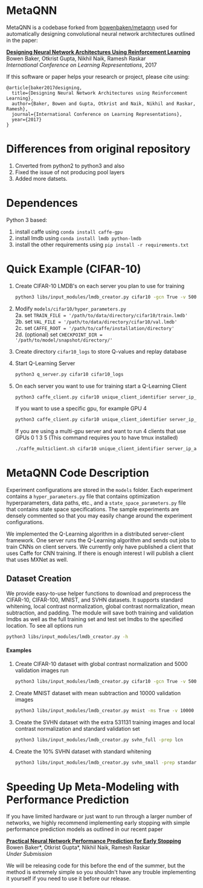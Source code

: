 MetaQNN
========

MetaQNN is a codebase forked from [bowenbaken/metaqnn](https://github.com/bowenbaker/metaqnn) used for automatically designing convolutional neural network architectures outlined in the paper: 

**[Designing Neural Network Architectures Using Reinforcement Learning](https://arxiv.org/pdf/1611.02167.pdf)**   
Bowen Baker, Otkrist Gupta, Nikhil Naik, Ramesh Raskar  
*International Conference on Learning Representations*, 2017

If this software or paper helps your research or project, please cite using:

    @article{baker2017designing,
      title={Designing Neural Network Architectures using Reinforcement Learning},
      author={Baker, Bowen and Gupta, Otkrist and Naik, Nikhil and Raskar, Ramesh},
      journal={International Conference on Learning Representations},
      year={2017}
    }

# Differences from original repository
1. Cnverted from python2 to python3 and also 
2. Fixed the issue of not producing pool layers
3. Added more datsets.

# Dependences
Python 3 based:
1. install caffe using ```conda install caffe-gpu```
2. install lmdb using ```conda install lmdb python-lmdb```
3. install the other requirements using ```pip install -r requirements.txt```

# Quick Example (CIFAR-10)
1. Create CIFAR-10 LMDB's on each server you plan to use for training  

    ``` bash
    python3 libs/input_modules/lmdb_creator.py cifar10 -gcn True -v 5000
    ```
    
2. Modify `models/cifar10/hyper_parameters.py`  
  2a. set `TRAIN_FILE = '/path/to/data/directory/cifar10/train.lmdb'`  
  2b. set `VAL_FILE = '/path/to/data/directory/cifar10/val.lmdb'`  
  2c. set `CAFFE_ROOT = '/path/to/caffe/installation/directory'`  
  2d. (optional) set `CHECKPOINT_DIR = '/path/to/model/snapshot/directory/'`  
3. Create directory `cifar10_logs` to store Q-values and replay database
4. Start Q-Learning Server

    ```bash 
    python3 q_server.py cifar10 cifar10_logs
    ```
    
5. On each server you want to use for training start a Q-Learning Client

    ```bash
    python3 caffe_client.py cifar10 unique_client_identifier server_ip_addr
    ```
    If you want to use a specific gpu, for example GPU 4
    ```bash
    python3 caffe_client.py cifar10 unique_client_identifier server_ip_addr -gpu 4
    ```
    If you are using a multi-gpu server and want to run 4 clients that use GPUs 0 1 3 5 (This command requires you to have tmux installed)
    ```bash
    ./caffe_multiclient.sh cifar10 unique_client_identifier server_ip_addr 0 1 3 5
    ```

# MetaQNN Code Description

Experiment configurations are stored in the `models` folder. Each experiment contains a `hyper_parameters.py` file that contains optimization hyperparameters, data paths, etc., and a `state_space_parameters.py` file that contains state space specifications. The sample experiments are densely commented so that you may easily change around the experiment configurations.

We implemented the Q-Learning algorithm in a distributed server-client framework. One server runs the Q-Learning algorithm and sends out jobs to train CNNs on client servers. We currently only have published a client that uses Caffe for CNN training. If there is enough interest I will publish a client that uses MXNet as well.

## Dataset Creation
We provide easy-to-use helper functions to download and preprocess the CIFAR-10, CIFAR-100, MNIST, and SVHN datasets. It supports standard whitening, local contrast normalization, global contrast normalization, mean subtraction, and padding. The module will save both training and validation lmdbs as well as the full training set and test set lmdbs to the specified location. To see all options run
```bash
python3 libs/input_modules/lmdb_creator.py -h
```
#### Examples
1. Create CIFAR-10 dataset with global contrast normalization and 5000 validation images run

    ```bash
    python3 libs/input_modules/lmdb_creator.py cifar10 -gcn True -v 5000
    ```
    
2. Create MNIST dataset with mean subtraction and 10000 validation images

    ```bash
    python3 libs/input_modules/lmdb_creator.py mnist -ms True -v 10000
    ```

3. Create the SVHN dataset with the extra 531131 training images and local contrast normalization and standard validation set

    ```bash
    python3 libs/input_modules/lmdb_creator.py svhn_full -prep lcn 
    ```
    
4. Create the 10% SVHN dataset with standard whitening

    ```bash
    python3 libs/input_modules/lmdb_creator.py svhn_small -prep standard_whiten
    ```

# Speeding Up Meta-Modeling with Performance Prediction

If you have limited hardware or just want to run through a larger number of networks, we highly recommend implementing early stopping with simple performance prediction models as outlined in our recent paper

**[Practical Neural Network Performance Prediction for Early Stopping](https://arxiv.org/pdf/1705.10823.pdf)**   
Bowen Baker\*, Otkrist Gupta\*, Nikhil Naik, Ramesh Raskar  
*Under Submission*

We will be releasing code for this before the end of the summer, but the method is extremely simple so you shouldn't have any trouble implementing it yourself if you need to use it before our release.
